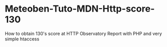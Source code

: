 # Meteoben-Tuto-MDN-Http-score-130
How to obtain 130's score at HTTP Observatory Report with PHP and very simple htaccess

